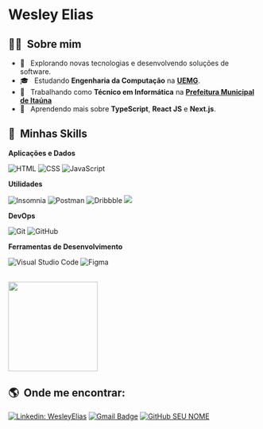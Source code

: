 # Wesley Elias 

## 👨🏻 &nbsp;Sobre mim

- 🤔 &nbsp; Explorando novas tecnologias e desenvolvendo soluções de software.
- 🎓 &nbsp; Estudando **Engenharia da Computação** na **[UEMG](http://www.uemg.br/)**.
- 💼 &nbsp; Trabalhando como **Técnico em Informática** na **[Prefeitura Municipal de Itaúna](https://www.itauna.mg.gov.br/)**
- 🌱 &nbsp; Aprendendo mais sobre <strong>TypeScript</strong>, <strong>React JS</strong> e <strong> Next.js</strong>.

## :rocket: &nbsp;Minhas Skills

**Aplicações e Dados**

  ![HTML](https://img.shields.io/badge/-HTML-333333?style=flat&logo=HTML5)
  ![CSS](https://img.shields.io/badge/-CSS-333333?style=flat&logo=CSS3&logoColor=1572B6)
  ![JavaScript](https://img.shields.io/badge/-JavaScript-333333?style=flat&logo=javascript)

**Utilidades**

  ![Insomnia](https://img.shields.io/badge/-Insomnia-333333?style=flat&logo=insomnia)
  ![Postman](https://img.shields.io/badge/-Postman-333333?style=flat&logo=postman)
  ![Dribbble](https://img.shields.io/badge/-Dribbble-333333?style=flat&logo=dribbble)
  ![](https://img.shields.io/badge/-Behance-333333?style=flat&logo=behance)
  

**DevOps**

  ![Git](https://img.shields.io/badge/-Git-333333?style=flat&logo=git)
  ![GitHub](https://img.shields.io/badge/-GitHub-333333?style=flat&logo=github)
  
**Ferramentas de Desenvolvimento**

  ![Visual Studio Code](https://img.shields.io/badge/-Visual%20Studio%20Code-333333?style=flat&logo=visual-studio-code&logoColor=007ACC)
  ![Figma](https://img.shields.io/badge/-Figma-333333?style=flat&logo=figma&logoColor=007ACC)

<br/>

<a href="https://github.com/Wesley-Elias">
  <img height="180em" src="https://github-readme-stats.vercel.app/api?username=Wesley-Elias&theme=tokyonight&show_icons=true" />
</a>

## :earth_americas: &nbsp;Onde me encontrar:

<p align="left">
 
  [![Linkedin: WesleyElias](https://img.shields.io/badge/-WesleyElias-blue?style=flat-square&logo=Linkedin&logoColor=white&link=https://www.linkedin.com/in/wesley-elias/)](https://www.linkedin.com/in/wesley-elias/)
  [![Gmail Badge](https://img.shields.io/badge/-wesleyelias1999@gmail.com-c14438?style=flat-square&logo=Gmail&logoColor=white&link=mailto:wesleyelias1999@gmail.com)](mailto:wesleyelias1999@gmail.com)
  [![GitHub SEU NOME](https://img.shields.io/github/followers/Wesley-Elias?label=follow&style=social)](https://github.com/Wesley-Elias)
</p>
